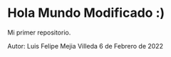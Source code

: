 # Hola Mundo Modificado :)
Mi primer repositorio.

Autor: Luis Felipe Mejia Villeda
6 de Febrero de 2022
